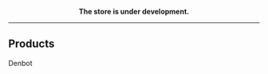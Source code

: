 <p align="center"> 
  <b> The store is under development. </b> 
</p>

<hr>
<h2> Products </h2>
<p> Denbot </p>
